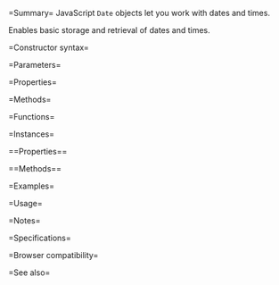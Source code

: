 =Summary=
JavaScript <code>Date</code> objects let you work with dates and times. 

Enables basic storage and retrieval of dates and times.

=Constructor syntax=

=Parameters=

=Properties=

=Methods=

=Functions=

=Instances=

==Properties==

==Methods==

=Examples=

=Usage=

=Notes=

=Specifications=

=Browser compatibility=

=See also=